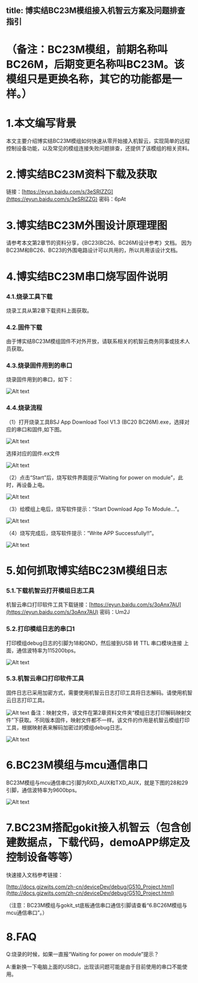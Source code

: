 title: 博实结BC23M模组接入机智云方案及问题排查指引
---


# （备注：BC23M模组，前期名称叫BC26M，后期变更名称叫BC23M。该模组只是更换名称，其它的功能都是一样。）


# 1.本文编写背景
本文主要介绍博实结BC23M模组如何快速从零开始接入机智云，实现简单的远程控制设备功能，以及常见的模组连接失败问题排查，还提供了该模组的相关资料。

# 2.博实结BC23M资料下载及获取
链接：[https://eyun.baidu.com/s/3eSRIZZG](https://eyun.baidu.com/s/3eSRIZZG) 密码：6pAt

# 3.博实结BC23M外围设计原理理图
请参考本文第2章节的资料分享，《BC23(BC26、BC26M)设计参考》文档。
因为BC23M和BC26、BC23的外围电路设计可以共用的，所以共用该设计文档。

# 4.博实结BC23M串口烧写固件说明

### 4.1.烧录工具下载
烧录工具从第2章下载资料上面获取。

### 4.2.固件下载
由于博实结BC23M模组固件不对外开放，请联系相关的机智云商务同事或技术人员获取。

### 4.3.烧录固件用到的串口
烧录固件用到的串口，如下：

![Alt text](/assets/zh-cn/deviceDev/BC26_png/png1.png)
 
###  4.4.烧录流程
（1）打开烧录工具BSJ App Download Tool V1.3 (BC20 BC26M).exe，选择对应的串口和固件,如下图。

![Alt text](/assets/zh-cn/deviceDev/BC26_png/png2.png)

选择对应的固件.ex文件

![Alt text](/assets/zh-cn/deviceDev/BC26_png/png12.png)

（2）点击“Start”后，烧写软件界面提示“Waiting for power on module”，此时，再设备上电。

![Alt text](/assets/zh-cn/deviceDev/BC26_png/png3.png)

（3）给模组上电后，烧写软件提示：“Start Download App To Module…”。

![Alt text](/assets/zh-cn/deviceDev/BC26_png/png4.png)

（4）烧写完成后，烧写软件提示：“Write APP Successfully!!”。

![Alt text](/assets/zh-cn/deviceDev/BC26_png/png5.png)

# 5.如何抓取博实结BC23M模组日志

### 5.1.下载机智云打开模组日志工具
 机智云串口打印软件工具下载链接：[https://eyun.baidu.com/s/3oAnx7AU](https://eyun.baidu.com/s/3oAnx7AU) 密码：Um2J

### 5.2.打印模组日志的串口1
打印模组debug日志的引脚为18和GND，然后接到USB 转 TTL 串⼝模块连接
上面，通信波特率为115200bps。

![Alt text](/assets/zh-cn/deviceDev/BC26_png/png6.png)

### 5.3.机智云串口打印软件工具
固件日志已采用加密方式，需要使用机智云日志打印工具将日志解码。请使用机智云日志打印工具。

![Alt text](/assets/zh-cn/deviceDev/BC26_png/png7.png)
备注：映射文件，该文件在第2章资料文件夹“模组日志打印解码映射文件”下获取。不同版本固件，映射文件都不一样。该文件的作用是机智云模组打印工具，根据映射表来解码加密过的模组debug日志。

![Alt text](/assets/zh-cn/deviceDev/BC26_png/png8.png)

# 6.BC23M模组与mcu通信串口

BC23M模组与mcu通信串口引脚为RXD_AUX和TXD_AUX，就是下图的28和29引脚，通信波特率为9600bps。

![Alt text](/assets/zh-cn/deviceDev/BC26_png/png9.png)


# 7.BC23M搭配gokit接入机智云（包含创建数据点，下载代码，demoAPP绑定及控制设备等等）

快速接入文档参考链接：

[http://docs.gizwits.com/zh-cn/deviceDev/debug/G510_Project.html](http://docs.gizwits.com/zh-cn/deviceDev/debug/G510_Project.html)

（注意：BC23M模组与gokit_st底板通信串口通信引脚请查看“6.BC26M模组与mcu通信串口”。）

# 8.FAQ

Q:烧录的时候，如果一直报“Waiting for power on module”提示？

A:重新换一下电脑上面的USB口，出现该问题可能是由于目前使用的串口不能使用。
